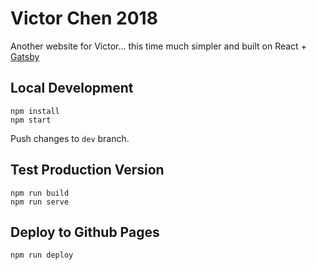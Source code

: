 # Victor Chen 2018
Another website for Victor... this time much simpler and built on React + [Gatsby](https://www.gatsbyjs.org)

## Local Development

```
npm install
npm start
```

Push changes to `dev` branch.

## Test Production Version

```
npm run build
npm run serve
```

## Deploy to Github Pages

```
npm run deploy
```
